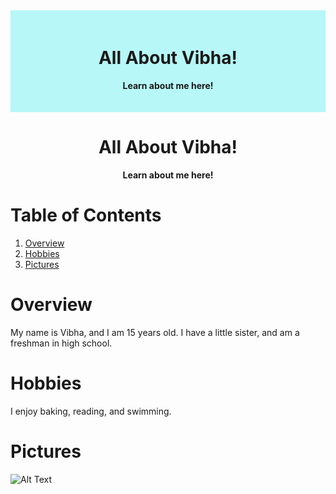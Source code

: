 
<div style="background-color: #B7F7F7; text-align: center; padding: 20px;">
  <h1>All About Vibha!</h1>
  <p><strong>Learn about me here!</strong></p>
</div>


<h1 style="text-align: center;">All About Vibha!</h1>

<div style="text-align: center;">
  <p><strong>Learn about me here!</strong></p>
</div>


# **Table of Contents**
1. [Overview](#overview)
2. [Hobbies](#hobbies)
3. [Pictures](#pictures)


# **Overview**
My name is Vibha, and I am 15 years old. I have a little sister, and am a freshman in high school. 

# **Hobbies**
I enjoy baking, reading, and swimming. 

# **Pictures**
<img src="https://docs.google.com/drawings/d/e/2PACX-1vQVRanGxsjYlU_dlZvHuuu_76MLIOqTAGBSSeT4AHFB60ZGs80awgc43acBLcFOZuKv8WLTIsFIq1b-/pub?w=960&amp;h=720" alt="Alt Text">


